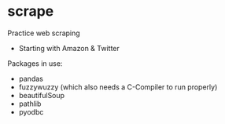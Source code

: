 # scrape
Practice web scraping
- Starting with Amazon & Twitter


Packages in use:
- pandas 
- fuzzywuzzy (which also needs a C-Compiler to run properly)
- beautifulSoup
- pathlib
- pyodbc